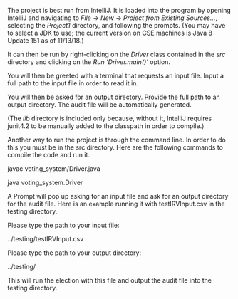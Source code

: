 The project is best run from IntelliJ. It is loaded into the program by opening IntelliJ and navigating to *File* -> *New* -> *Project from Existing Sources...*, selecting the *Project1* directory, and following the prompts. (You may have to select a JDK to use; the current version on CSE machines is Java 8 Update 151 as of 11/13/18.)

It can then be run by right-clicking on the *Driver* class contained in the *src* directory and clicking on the *Run 'Driver.main()'* option.

You will then be greeted with a terminal that requests an input file. Input a full path to the input file in order to read it in.

You will then be asked for an output directory. Provide the full path to an output directory.  The audit file will be automatically generated.

(The *lib* directory is included only because, without it, IntelliJ requires junit4.2 to be manually added to the classpath in order to compile.)

Another way to run the project is through the command line. In order to do this you must be in the src directory. Here are the following commands to compile the code and run it.

javac voting_system/Driver.java

java voting_system.Driver

A Prompt will pop up asking for an input file and ask for an output directory for the audit file. Here is an example running it with testIRVInput.csv in the testing directory.

Please type the path to your input file:

../testing/testIRVInput.csv

Please type the path to your output directory:

../testing/

This will run the election with this file and output the audit file into the testing directory.
